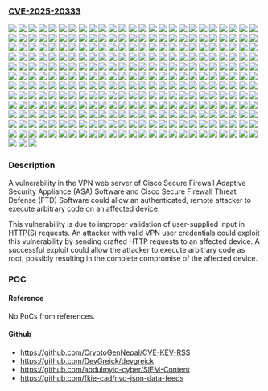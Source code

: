 ### [CVE-2025-20333](https://cve.mitre.org/cgi-bin/cvename.cgi?name=CVE-2025-20333)
![](https://img.shields.io/static/v1?label=Product&message=Cisco%20Adaptive%20Security%20Appliance%20(ASA)%20Software&color=blue)
![](https://img.shields.io/static/v1?label=Product&message=Cisco%20Firepower%20Threat%20Defense%20Software&color=blue)
![](https://img.shields.io/static/v1?label=Version&message=6.2.3%20&color=brightgreen)
![](https://img.shields.io/static/v1?label=Version&message=6.2.3.1%20&color=brightgreen)
![](https://img.shields.io/static/v1?label=Version&message=6.2.3.10%20&color=brightgreen)
![](https://img.shields.io/static/v1?label=Version&message=6.2.3.11%20&color=brightgreen)
![](https://img.shields.io/static/v1?label=Version&message=6.2.3.12%20&color=brightgreen)
![](https://img.shields.io/static/v1?label=Version&message=6.2.3.13%20&color=brightgreen)
![](https://img.shields.io/static/v1?label=Version&message=6.2.3.14%20&color=brightgreen)
![](https://img.shields.io/static/v1?label=Version&message=6.2.3.15%20&color=brightgreen)
![](https://img.shields.io/static/v1?label=Version&message=6.2.3.16%20&color=brightgreen)
![](https://img.shields.io/static/v1?label=Version&message=6.2.3.17%20&color=brightgreen)
![](https://img.shields.io/static/v1?label=Version&message=6.2.3.18%20&color=brightgreen)
![](https://img.shields.io/static/v1?label=Version&message=6.2.3.2%20&color=brightgreen)
![](https://img.shields.io/static/v1?label=Version&message=6.2.3.3%20&color=brightgreen)
![](https://img.shields.io/static/v1?label=Version&message=6.2.3.4%20&color=brightgreen)
![](https://img.shields.io/static/v1?label=Version&message=6.2.3.5%20&color=brightgreen)
![](https://img.shields.io/static/v1?label=Version&message=6.2.3.6%20&color=brightgreen)
![](https://img.shields.io/static/v1?label=Version&message=6.2.3.7%20&color=brightgreen)
![](https://img.shields.io/static/v1?label=Version&message=6.2.3.8%20&color=brightgreen)
![](https://img.shields.io/static/v1?label=Version&message=6.2.3.9%20&color=brightgreen)
![](https://img.shields.io/static/v1?label=Version&message=6.4.0%20&color=brightgreen)
![](https://img.shields.io/static/v1?label=Version&message=6.4.0.1%20&color=brightgreen)
![](https://img.shields.io/static/v1?label=Version&message=6.4.0.10%20&color=brightgreen)
![](https://img.shields.io/static/v1?label=Version&message=6.4.0.11%20&color=brightgreen)
![](https://img.shields.io/static/v1?label=Version&message=6.4.0.12%20&color=brightgreen)
![](https://img.shields.io/static/v1?label=Version&message=6.4.0.13%20&color=brightgreen)
![](https://img.shields.io/static/v1?label=Version&message=6.4.0.14%20&color=brightgreen)
![](https://img.shields.io/static/v1?label=Version&message=6.4.0.15%20&color=brightgreen)
![](https://img.shields.io/static/v1?label=Version&message=6.4.0.16%20&color=brightgreen)
![](https://img.shields.io/static/v1?label=Version&message=6.4.0.17%20&color=brightgreen)
![](https://img.shields.io/static/v1?label=Version&message=6.4.0.18%20&color=brightgreen)
![](https://img.shields.io/static/v1?label=Version&message=6.4.0.2%20&color=brightgreen)
![](https://img.shields.io/static/v1?label=Version&message=6.4.0.3%20&color=brightgreen)
![](https://img.shields.io/static/v1?label=Version&message=6.4.0.4%20&color=brightgreen)
![](https://img.shields.io/static/v1?label=Version&message=6.4.0.5%20&color=brightgreen)
![](https://img.shields.io/static/v1?label=Version&message=6.4.0.6%20&color=brightgreen)
![](https://img.shields.io/static/v1?label=Version&message=6.4.0.7%20&color=brightgreen)
![](https://img.shields.io/static/v1?label=Version&message=6.4.0.8%20&color=brightgreen)
![](https://img.shields.io/static/v1?label=Version&message=6.4.0.9%20&color=brightgreen)
![](https://img.shields.io/static/v1?label=Version&message=6.6.0%20&color=brightgreen)
![](https://img.shields.io/static/v1?label=Version&message=6.6.0.1%20&color=brightgreen)
![](https://img.shields.io/static/v1?label=Version&message=6.6.1%20&color=brightgreen)
![](https://img.shields.io/static/v1?label=Version&message=6.6.3%20&color=brightgreen)
![](https://img.shields.io/static/v1?label=Version&message=6.6.4%20&color=brightgreen)
![](https://img.shields.io/static/v1?label=Version&message=6.6.5%20&color=brightgreen)
![](https://img.shields.io/static/v1?label=Version&message=6.6.5.1%20&color=brightgreen)
![](https://img.shields.io/static/v1?label=Version&message=6.6.5.2%20&color=brightgreen)
![](https://img.shields.io/static/v1?label=Version&message=6.6.7%20&color=brightgreen)
![](https://img.shields.io/static/v1?label=Version&message=6.6.7.1%20&color=brightgreen)
![](https://img.shields.io/static/v1?label=Version&message=6.6.7.2%20&color=brightgreen)
![](https://img.shields.io/static/v1?label=Version&message=7.0.0%20&color=brightgreen)
![](https://img.shields.io/static/v1?label=Version&message=7.0.0.1%20&color=brightgreen)
![](https://img.shields.io/static/v1?label=Version&message=7.0.1%20&color=brightgreen)
![](https://img.shields.io/static/v1?label=Version&message=7.0.1.1%20&color=brightgreen)
![](https://img.shields.io/static/v1?label=Version&message=7.0.2%20&color=brightgreen)
![](https://img.shields.io/static/v1?label=Version&message=7.0.2.1%20&color=brightgreen)
![](https://img.shields.io/static/v1?label=Version&message=7.0.3%20&color=brightgreen)
![](https://img.shields.io/static/v1?label=Version&message=7.0.4%20&color=brightgreen)
![](https://img.shields.io/static/v1?label=Version&message=7.0.5%20&color=brightgreen)
![](https://img.shields.io/static/v1?label=Version&message=7.0.6%20&color=brightgreen)
![](https://img.shields.io/static/v1?label=Version&message=7.0.6.1%20&color=brightgreen)
![](https://img.shields.io/static/v1?label=Version&message=7.0.6.2%20&color=brightgreen)
![](https://img.shields.io/static/v1?label=Version&message=7.0.6.3%20&color=brightgreen)
![](https://img.shields.io/static/v1?label=Version&message=7.0.7%20&color=brightgreen)
![](https://img.shields.io/static/v1?label=Version&message=7.0.8%20&color=brightgreen)
![](https://img.shields.io/static/v1?label=Version&message=7.1.0%20&color=brightgreen)
![](https://img.shields.io/static/v1?label=Version&message=7.1.0.1%20&color=brightgreen)
![](https://img.shields.io/static/v1?label=Version&message=7.1.0.2%20&color=brightgreen)
![](https://img.shields.io/static/v1?label=Version&message=7.1.0.3%20&color=brightgreen)
![](https://img.shields.io/static/v1?label=Version&message=7.2.0%20&color=brightgreen)
![](https://img.shields.io/static/v1?label=Version&message=7.2.0.1%20&color=brightgreen)
![](https://img.shields.io/static/v1?label=Version&message=7.2.1%20&color=brightgreen)
![](https://img.shields.io/static/v1?label=Version&message=7.2.2%20&color=brightgreen)
![](https://img.shields.io/static/v1?label=Version&message=7.2.3%20&color=brightgreen)
![](https://img.shields.io/static/v1?label=Version&message=7.2.4%20&color=brightgreen)
![](https://img.shields.io/static/v1?label=Version&message=7.2.4.1%20&color=brightgreen)
![](https://img.shields.io/static/v1?label=Version&message=7.2.5%20&color=brightgreen)
![](https://img.shields.io/static/v1?label=Version&message=7.2.5.1%20&color=brightgreen)
![](https://img.shields.io/static/v1?label=Version&message=7.2.5.2%20&color=brightgreen)
![](https://img.shields.io/static/v1?label=Version&message=7.2.6%20&color=brightgreen)
![](https://img.shields.io/static/v1?label=Version&message=7.2.7%20&color=brightgreen)
![](https://img.shields.io/static/v1?label=Version&message=7.2.8%20&color=brightgreen)
![](https://img.shields.io/static/v1?label=Version&message=7.2.8.1%20&color=brightgreen)
![](https://img.shields.io/static/v1?label=Version&message=7.3.0%20&color=brightgreen)
![](https://img.shields.io/static/v1?label=Version&message=7.3.1%20&color=brightgreen)
![](https://img.shields.io/static/v1?label=Version&message=7.3.1.1%20&color=brightgreen)
![](https://img.shields.io/static/v1?label=Version&message=7.3.1.2%20&color=brightgreen)
![](https://img.shields.io/static/v1?label=Version&message=7.4.0%20&color=brightgreen)
![](https://img.shields.io/static/v1?label=Version&message=7.4.1%20&color=brightgreen)
![](https://img.shields.io/static/v1?label=Version&message=7.4.1.1%20&color=brightgreen)
![](https://img.shields.io/static/v1?label=Version&message=7.4.2%20&color=brightgreen)
![](https://img.shields.io/static/v1?label=Version&message=7.4.2.1%20&color=brightgreen)
![](https://img.shields.io/static/v1?label=Version&message=7.4.2.2%20&color=brightgreen)
![](https://img.shields.io/static/v1?label=Version&message=7.4.2.3%20&color=brightgreen)
![](https://img.shields.io/static/v1?label=Version&message=7.6.0%20&color=brightgreen)
![](https://img.shields.io/static/v1?label=Version&message=9.12.1%20&color=brightgreen)
![](https://img.shields.io/static/v1?label=Version&message=9.12.1.2%20&color=brightgreen)
![](https://img.shields.io/static/v1?label=Version&message=9.12.1.3%20&color=brightgreen)
![](https://img.shields.io/static/v1?label=Version&message=9.12.2%20&color=brightgreen)
![](https://img.shields.io/static/v1?label=Version&message=9.12.2.1%20&color=brightgreen)
![](https://img.shields.io/static/v1?label=Version&message=9.12.2.4%20&color=brightgreen)
![](https://img.shields.io/static/v1?label=Version&message=9.12.2.5%20&color=brightgreen)
![](https://img.shields.io/static/v1?label=Version&message=9.12.2.9%20&color=brightgreen)
![](https://img.shields.io/static/v1?label=Version&message=9.12.3%20&color=brightgreen)
![](https://img.shields.io/static/v1?label=Version&message=9.12.3.12%20&color=brightgreen)
![](https://img.shields.io/static/v1?label=Version&message=9.12.3.2%20&color=brightgreen)
![](https://img.shields.io/static/v1?label=Version&message=9.12.3.7%20&color=brightgreen)
![](https://img.shields.io/static/v1?label=Version&message=9.12.3.9%20&color=brightgreen)
![](https://img.shields.io/static/v1?label=Version&message=9.12.4%20&color=brightgreen)
![](https://img.shields.io/static/v1?label=Version&message=9.12.4.10%20&color=brightgreen)
![](https://img.shields.io/static/v1?label=Version&message=9.12.4.13%20&color=brightgreen)
![](https://img.shields.io/static/v1?label=Version&message=9.12.4.18%20&color=brightgreen)
![](https://img.shields.io/static/v1?label=Version&message=9.12.4.2%20&color=brightgreen)
![](https://img.shields.io/static/v1?label=Version&message=9.12.4.24%20&color=brightgreen)
![](https://img.shields.io/static/v1?label=Version&message=9.12.4.26%20&color=brightgreen)
![](https://img.shields.io/static/v1?label=Version&message=9.12.4.29%20&color=brightgreen)
![](https://img.shields.io/static/v1?label=Version&message=9.12.4.30%20&color=brightgreen)
![](https://img.shields.io/static/v1?label=Version&message=9.12.4.35%20&color=brightgreen)
![](https://img.shields.io/static/v1?label=Version&message=9.12.4.37%20&color=brightgreen)
![](https://img.shields.io/static/v1?label=Version&message=9.12.4.38%20&color=brightgreen)
![](https://img.shields.io/static/v1?label=Version&message=9.12.4.39%20&color=brightgreen)
![](https://img.shields.io/static/v1?label=Version&message=9.12.4.4%20&color=brightgreen)
![](https://img.shields.io/static/v1?label=Version&message=9.12.4.40%20&color=brightgreen)
![](https://img.shields.io/static/v1?label=Version&message=9.12.4.41%20&color=brightgreen)
![](https://img.shields.io/static/v1?label=Version&message=9.12.4.47%20&color=brightgreen)
![](https://img.shields.io/static/v1?label=Version&message=9.12.4.48%20&color=brightgreen)
![](https://img.shields.io/static/v1?label=Version&message=9.12.4.50%20&color=brightgreen)
![](https://img.shields.io/static/v1?label=Version&message=9.12.4.52%20&color=brightgreen)
![](https://img.shields.io/static/v1?label=Version&message=9.12.4.54%20&color=brightgreen)
![](https://img.shields.io/static/v1?label=Version&message=9.12.4.55%20&color=brightgreen)
![](https://img.shields.io/static/v1?label=Version&message=9.12.4.56%20&color=brightgreen)
![](https://img.shields.io/static/v1?label=Version&message=9.12.4.58%20&color=brightgreen)
![](https://img.shields.io/static/v1?label=Version&message=9.12.4.62%20&color=brightgreen)
![](https://img.shields.io/static/v1?label=Version&message=9.12.4.65%20&color=brightgreen)
![](https://img.shields.io/static/v1?label=Version&message=9.12.4.67%20&color=brightgreen)
![](https://img.shields.io/static/v1?label=Version&message=9.12.4.7%20&color=brightgreen)
![](https://img.shields.io/static/v1?label=Version&message=9.12.4.8%20&color=brightgreen)
![](https://img.shields.io/static/v1?label=Version&message=9.14.1%20&color=brightgreen)
![](https://img.shields.io/static/v1?label=Version&message=9.14.1.10%20&color=brightgreen)
![](https://img.shields.io/static/v1?label=Version&message=9.14.1.15%20&color=brightgreen)
![](https://img.shields.io/static/v1?label=Version&message=9.14.1.19%20&color=brightgreen)
![](https://img.shields.io/static/v1?label=Version&message=9.14.1.30%20&color=brightgreen)
![](https://img.shields.io/static/v1?label=Version&message=9.14.1.6%20&color=brightgreen)
![](https://img.shields.io/static/v1?label=Version&message=9.14.2%20&color=brightgreen)
![](https://img.shields.io/static/v1?label=Version&message=9.14.2.13%20&color=brightgreen)
![](https://img.shields.io/static/v1?label=Version&message=9.14.2.15%20&color=brightgreen)
![](https://img.shields.io/static/v1?label=Version&message=9.14.2.4%20&color=brightgreen)
![](https://img.shields.io/static/v1?label=Version&message=9.14.2.8%20&color=brightgreen)
![](https://img.shields.io/static/v1?label=Version&message=9.14.3%20&color=brightgreen)
![](https://img.shields.io/static/v1?label=Version&message=9.14.3.1%20&color=brightgreen)
![](https://img.shields.io/static/v1?label=Version&message=9.14.3.11%20&color=brightgreen)
![](https://img.shields.io/static/v1?label=Version&message=9.14.3.13%20&color=brightgreen)
![](https://img.shields.io/static/v1?label=Version&message=9.14.3.15%20&color=brightgreen)
![](https://img.shields.io/static/v1?label=Version&message=9.14.3.18%20&color=brightgreen)
![](https://img.shields.io/static/v1?label=Version&message=9.14.3.9%20&color=brightgreen)
![](https://img.shields.io/static/v1?label=Version&message=9.14.4%20&color=brightgreen)
![](https://img.shields.io/static/v1?label=Version&message=9.14.4.12%20&color=brightgreen)
![](https://img.shields.io/static/v1?label=Version&message=9.14.4.13%20&color=brightgreen)
![](https://img.shields.io/static/v1?label=Version&message=9.14.4.14%20&color=brightgreen)
![](https://img.shields.io/static/v1?label=Version&message=9.14.4.15%20&color=brightgreen)
![](https://img.shields.io/static/v1?label=Version&message=9.14.4.17%20&color=brightgreen)
![](https://img.shields.io/static/v1?label=Version&message=9.14.4.22%20&color=brightgreen)
![](https://img.shields.io/static/v1?label=Version&message=9.14.4.23%20&color=brightgreen)
![](https://img.shields.io/static/v1?label=Version&message=9.14.4.24%20&color=brightgreen)
![](https://img.shields.io/static/v1?label=Version&message=9.14.4.6%20&color=brightgreen)
![](https://img.shields.io/static/v1?label=Version&message=9.14.4.7%20&color=brightgreen)
![](https://img.shields.io/static/v1?label=Version&message=9.16.1%20&color=brightgreen)
![](https://img.shields.io/static/v1?label=Version&message=9.16.1.28%20&color=brightgreen)
![](https://img.shields.io/static/v1?label=Version&message=9.16.2%20&color=brightgreen)
![](https://img.shields.io/static/v1?label=Version&message=9.16.2.11%20&color=brightgreen)
![](https://img.shields.io/static/v1?label=Version&message=9.16.2.13%20&color=brightgreen)
![](https://img.shields.io/static/v1?label=Version&message=9.16.2.14%20&color=brightgreen)
![](https://img.shields.io/static/v1?label=Version&message=9.16.2.3%20&color=brightgreen)
![](https://img.shields.io/static/v1?label=Version&message=9.16.2.7%20&color=brightgreen)
![](https://img.shields.io/static/v1?label=Version&message=9.16.3%20&color=brightgreen)
![](https://img.shields.io/static/v1?label=Version&message=9.16.3.14%20&color=brightgreen)
![](https://img.shields.io/static/v1?label=Version&message=9.16.3.15%20&color=brightgreen)
![](https://img.shields.io/static/v1?label=Version&message=9.16.3.19%20&color=brightgreen)
![](https://img.shields.io/static/v1?label=Version&message=9.16.3.23%20&color=brightgreen)
![](https://img.shields.io/static/v1?label=Version&message=9.16.3.3%20&color=brightgreen)
![](https://img.shields.io/static/v1?label=Version&message=9.16.4%20&color=brightgreen)
![](https://img.shields.io/static/v1?label=Version&message=9.16.4.14%20&color=brightgreen)
![](https://img.shields.io/static/v1?label=Version&message=9.16.4.18%20&color=brightgreen)
![](https://img.shields.io/static/v1?label=Version&message=9.16.4.19%20&color=brightgreen)
![](https://img.shields.io/static/v1?label=Version&message=9.16.4.27%20&color=brightgreen)
![](https://img.shields.io/static/v1?label=Version&message=9.16.4.38%20&color=brightgreen)
![](https://img.shields.io/static/v1?label=Version&message=9.16.4.39%20&color=brightgreen)
![](https://img.shields.io/static/v1?label=Version&message=9.16.4.42%20&color=brightgreen)
![](https://img.shields.io/static/v1?label=Version&message=9.16.4.48%20&color=brightgreen)
![](https://img.shields.io/static/v1?label=Version&message=9.16.4.55%20&color=brightgreen)
![](https://img.shields.io/static/v1?label=Version&message=9.16.4.57%20&color=brightgreen)
![](https://img.shields.io/static/v1?label=Version&message=9.16.4.61%20&color=brightgreen)
![](https://img.shields.io/static/v1?label=Version&message=9.16.4.62%20&color=brightgreen)
![](https://img.shields.io/static/v1?label=Version&message=9.16.4.67%20&color=brightgreen)
![](https://img.shields.io/static/v1?label=Version&message=9.16.4.70%20&color=brightgreen)
![](https://img.shields.io/static/v1?label=Version&message=9.16.4.71%20&color=brightgreen)
![](https://img.shields.io/static/v1?label=Version&message=9.16.4.76%20&color=brightgreen)
![](https://img.shields.io/static/v1?label=Version&message=9.16.4.82%20&color=brightgreen)
![](https://img.shields.io/static/v1?label=Version&message=9.16.4.84%20&color=brightgreen)
![](https://img.shields.io/static/v1?label=Version&message=9.16.4.9%20&color=brightgreen)
![](https://img.shields.io/static/v1?label=Version&message=9.17.1%20&color=brightgreen)
![](https://img.shields.io/static/v1?label=Version&message=9.17.1.10%20&color=brightgreen)
![](https://img.shields.io/static/v1?label=Version&message=9.17.1.11%20&color=brightgreen)
![](https://img.shields.io/static/v1?label=Version&message=9.17.1.13%20&color=brightgreen)
![](https://img.shields.io/static/v1?label=Version&message=9.17.1.15%20&color=brightgreen)
![](https://img.shields.io/static/v1?label=Version&message=9.17.1.20%20&color=brightgreen)
![](https://img.shields.io/static/v1?label=Version&message=9.17.1.30%20&color=brightgreen)
![](https://img.shields.io/static/v1?label=Version&message=9.17.1.33%20&color=brightgreen)
![](https://img.shields.io/static/v1?label=Version&message=9.17.1.39%20&color=brightgreen)
![](https://img.shields.io/static/v1?label=Version&message=9.17.1.7%20&color=brightgreen)
![](https://img.shields.io/static/v1?label=Version&message=9.17.1.9%20&color=brightgreen)
![](https://img.shields.io/static/v1?label=Version&message=9.18.1%20&color=brightgreen)
![](https://img.shields.io/static/v1?label=Version&message=9.18.1.3%20&color=brightgreen)
![](https://img.shields.io/static/v1?label=Version&message=9.18.2%20&color=brightgreen)
![](https://img.shields.io/static/v1?label=Version&message=9.18.2.5%20&color=brightgreen)
![](https://img.shields.io/static/v1?label=Version&message=9.18.2.7%20&color=brightgreen)
![](https://img.shields.io/static/v1?label=Version&message=9.18.2.8%20&color=brightgreen)
![](https://img.shields.io/static/v1?label=Version&message=9.18.3%20&color=brightgreen)
![](https://img.shields.io/static/v1?label=Version&message=9.18.3.39%20&color=brightgreen)
![](https://img.shields.io/static/v1?label=Version&message=9.18.3.46%20&color=brightgreen)
![](https://img.shields.io/static/v1?label=Version&message=9.18.3.53%20&color=brightgreen)
![](https://img.shields.io/static/v1?label=Version&message=9.18.3.55%20&color=brightgreen)
![](https://img.shields.io/static/v1?label=Version&message=9.18.3.56%20&color=brightgreen)
![](https://img.shields.io/static/v1?label=Version&message=9.18.4%20&color=brightgreen)
![](https://img.shields.io/static/v1?label=Version&message=9.18.4.22%20&color=brightgreen)
![](https://img.shields.io/static/v1?label=Version&message=9.18.4.24%20&color=brightgreen)
![](https://img.shields.io/static/v1?label=Version&message=9.18.4.29%20&color=brightgreen)
![](https://img.shields.io/static/v1?label=Version&message=9.18.4.34%20&color=brightgreen)
![](https://img.shields.io/static/v1?label=Version&message=9.18.4.40%20&color=brightgreen)
![](https://img.shields.io/static/v1?label=Version&message=9.18.4.5%20&color=brightgreen)
![](https://img.shields.io/static/v1?label=Version&message=9.18.4.8%20&color=brightgreen)
![](https://img.shields.io/static/v1?label=Version&message=9.19.1%20&color=brightgreen)
![](https://img.shields.io/static/v1?label=Version&message=9.19.1.12%20&color=brightgreen)
![](https://img.shields.io/static/v1?label=Version&message=9.19.1.18%20&color=brightgreen)
![](https://img.shields.io/static/v1?label=Version&message=9.19.1.22%20&color=brightgreen)
![](https://img.shields.io/static/v1?label=Version&message=9.19.1.24%20&color=brightgreen)
![](https://img.shields.io/static/v1?label=Version&message=9.19.1.27%20&color=brightgreen)
![](https://img.shields.io/static/v1?label=Version&message=9.19.1.28%20&color=brightgreen)
![](https://img.shields.io/static/v1?label=Version&message=9.19.1.31%20&color=brightgreen)
![](https://img.shields.io/static/v1?label=Version&message=9.19.1.5%20&color=brightgreen)
![](https://img.shields.io/static/v1?label=Version&message=9.19.1.9%20&color=brightgreen)
![](https://img.shields.io/static/v1?label=Version&message=9.20.1%20&color=brightgreen)
![](https://img.shields.io/static/v1?label=Version&message=9.20.1.5%20&color=brightgreen)
![](https://img.shields.io/static/v1?label=Version&message=9.20.2%20&color=brightgreen)
![](https://img.shields.io/static/v1?label=Version&message=9.20.2.10%20&color=brightgreen)
![](https://img.shields.io/static/v1?label=Version&message=9.20.2.21%20&color=brightgreen)
![](https://img.shields.io/static/v1?label=Version&message=9.20.2.22%20&color=brightgreen)
![](https://img.shields.io/static/v1?label=Version&message=9.20.3%20&color=brightgreen)
![](https://img.shields.io/static/v1?label=Version&message=9.20.3.4%20&color=brightgreen)
![](https://img.shields.io/static/v1?label=Version&message=9.22.1.1%20&color=brightgreen)
![](https://img.shields.io/static/v1?label=Version&message=9.22.1.2%20&color=brightgreen)
![](https://img.shields.io/static/v1?label=Version&message=9.8.1%20&color=brightgreen)
![](https://img.shields.io/static/v1?label=Version&message=9.8.1.5%20&color=brightgreen)
![](https://img.shields.io/static/v1?label=Version&message=9.8.1.7%20&color=brightgreen)
![](https://img.shields.io/static/v1?label=Version&message=9.8.2%20&color=brightgreen)
![](https://img.shields.io/static/v1?label=Version&message=9.8.2.14%20&color=brightgreen)
![](https://img.shields.io/static/v1?label=Version&message=9.8.2.15%20&color=brightgreen)
![](https://img.shields.io/static/v1?label=Version&message=9.8.2.17%20&color=brightgreen)
![](https://img.shields.io/static/v1?label=Version&message=9.8.2.20%20&color=brightgreen)
![](https://img.shields.io/static/v1?label=Version&message=9.8.2.24%20&color=brightgreen)
![](https://img.shields.io/static/v1?label=Version&message=9.8.2.26%20&color=brightgreen)
![](https://img.shields.io/static/v1?label=Version&message=9.8.2.28%20&color=brightgreen)
![](https://img.shields.io/static/v1?label=Version&message=9.8.2.33%20&color=brightgreen)
![](https://img.shields.io/static/v1?label=Version&message=9.8.2.35%20&color=brightgreen)
![](https://img.shields.io/static/v1?label=Version&message=9.8.2.38%20&color=brightgreen)
![](https://img.shields.io/static/v1?label=Version&message=9.8.2.45%20&color=brightgreen)
![](https://img.shields.io/static/v1?label=Version&message=9.8.2.8%20&color=brightgreen)
![](https://img.shields.io/static/v1?label=Version&message=9.8.3%20&color=brightgreen)
![](https://img.shields.io/static/v1?label=Version&message=9.8.3.11%20&color=brightgreen)
![](https://img.shields.io/static/v1?label=Version&message=9.8.3.14%20&color=brightgreen)
![](https://img.shields.io/static/v1?label=Version&message=9.8.3.16%20&color=brightgreen)
![](https://img.shields.io/static/v1?label=Version&message=9.8.3.18%20&color=brightgreen)
![](https://img.shields.io/static/v1?label=Version&message=9.8.3.21%20&color=brightgreen)
![](https://img.shields.io/static/v1?label=Version&message=9.8.3.26%20&color=brightgreen)
![](https://img.shields.io/static/v1?label=Version&message=9.8.3.29%20&color=brightgreen)
![](https://img.shields.io/static/v1?label=Version&message=9.8.3.8%20&color=brightgreen)
![](https://img.shields.io/static/v1?label=Version&message=9.8.4%20&color=brightgreen)
![](https://img.shields.io/static/v1?label=Version&message=9.8.4.10%20&color=brightgreen)
![](https://img.shields.io/static/v1?label=Version&message=9.8.4.12%20&color=brightgreen)
![](https://img.shields.io/static/v1?label=Version&message=9.8.4.15%20&color=brightgreen)
![](https://img.shields.io/static/v1?label=Version&message=9.8.4.17%20&color=brightgreen)
![](https://img.shields.io/static/v1?label=Version&message=9.8.4.20%20&color=brightgreen)
![](https://img.shields.io/static/v1?label=Version&message=9.8.4.22%20&color=brightgreen)
![](https://img.shields.io/static/v1?label=Version&message=9.8.4.25%20&color=brightgreen)
![](https://img.shields.io/static/v1?label=Version&message=9.8.4.26%20&color=brightgreen)
![](https://img.shields.io/static/v1?label=Version&message=9.8.4.29%20&color=brightgreen)
![](https://img.shields.io/static/v1?label=Version&message=9.8.4.3%20&color=brightgreen)
![](https://img.shields.io/static/v1?label=Version&message=9.8.4.32%20&color=brightgreen)
![](https://img.shields.io/static/v1?label=Version&message=9.8.4.33%20&color=brightgreen)
![](https://img.shields.io/static/v1?label=Version&message=9.8.4.34%20&color=brightgreen)
![](https://img.shields.io/static/v1?label=Version&message=9.8.4.35%20&color=brightgreen)
![](https://img.shields.io/static/v1?label=Version&message=9.8.4.39%20&color=brightgreen)
![](https://img.shields.io/static/v1?label=Version&message=9.8.4.40%20&color=brightgreen)
![](https://img.shields.io/static/v1?label=Version&message=9.8.4.41%20&color=brightgreen)
![](https://img.shields.io/static/v1?label=Version&message=9.8.4.43%20&color=brightgreen)
![](https://img.shields.io/static/v1?label=Version&message=9.8.4.44%20&color=brightgreen)
![](https://img.shields.io/static/v1?label=Version&message=9.8.4.45%20&color=brightgreen)
![](https://img.shields.io/static/v1?label=Version&message=9.8.4.46%20&color=brightgreen)
![](https://img.shields.io/static/v1?label=Version&message=9.8.4.48%20&color=brightgreen)
![](https://img.shields.io/static/v1?label=Version&message=9.8.4.7%20&color=brightgreen)
![](https://img.shields.io/static/v1?label=Version&message=9.8.4.8%20&color=brightgreen)
![](https://img.shields.io/static/v1?label=Vulnerability&message=Buffer%20Copy%20without%20Checking%20Size%20of%20Input%20('Classic%20Buffer%20Overflow')&color=brightgreen)

### Description

A vulnerability in the VPN web server of Cisco Secure Firewall Adaptive Security Appliance (ASA) Software and Cisco Secure Firewall Threat Defense (FTD) Software could allow an authenticated, remote attacker to execute arbitrary code on an affected device. This vulnerability is due to improper validation of user-supplied input in HTTP(S) requests. An attacker with valid VPN user credentials could exploit this vulnerability by sending crafted HTTP requests to an affected device. A successful exploit could allow the attacker to execute arbitrary code as root, possibly resulting in the complete compromise of the affected device.

### POC

#### Reference
No PoCs from references.

#### Github
- https://github.com/CryptoGenNepal/CVE-KEV-RSS
- https://github.com/DevGreick/devgreick
- https://github.com/abdulmyid-cyber/SIEM-Content
- https://github.com/fkie-cad/nvd-json-data-feeds

